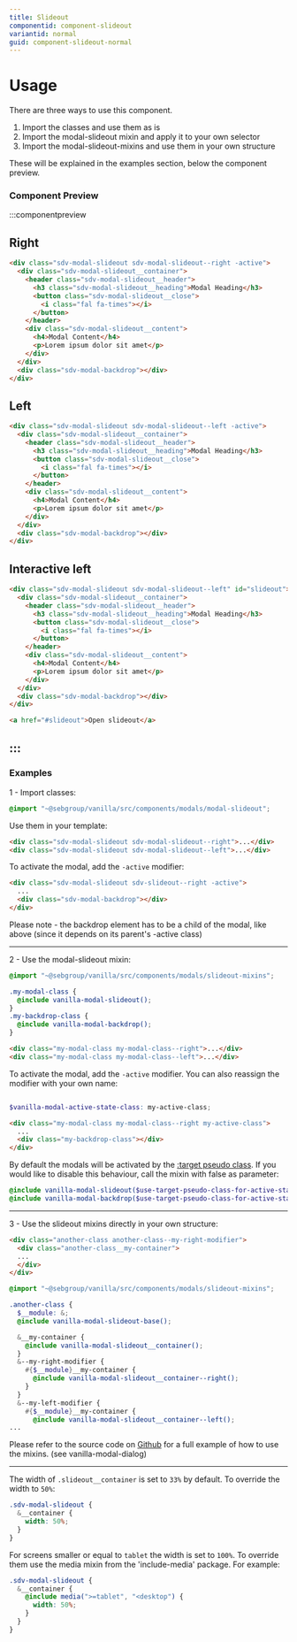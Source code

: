 ```yaml
---
title: Slideout
componentid: component-slideout
variantid: normal
guid: component-slideout-normal
---
```


  # Usage
  There are three ways to use this component.
  1. Import the classes and use them as is
  2. Import the modal-slideout mixin and apply it to your own selector
  3. Import the modal-slideout-mixins and use them in your own structure

  These will be explained in the examples section, below the component preview.

### Component Preview
:::componentpreview

## Right

```html
<div class="sdv-modal-slideout sdv-modal-slideout--right -active">
  <div class="sdv-modal-slideout__container">
    <header class="sdv-modal-slideout__header">
      <h3 class="sdv-modal-slideout__heading">Modal Heading</h3>
      <button class="sdv-modal-slideout__close">
        <i class="fal fa-times"></i>
      </button>
    </header>
    <div class="sdv-modal-slideout__content">
      <h4>Modal Content</h4>
      <p>Lorem ipsum dolor sit amet</p>
    </div>
  </div>
  <div class="sdv-modal-backdrop"></div>
</div>
```


## Left

```html
<div class="sdv-modal-slideout sdv-modal-slideout--left -active">
  <div class="sdv-modal-slideout__container">
    <header class="sdv-modal-slideout__header">
      <h3 class="sdv-modal-slideout__heading">Modal Heading</h3>
      <button class="sdv-modal-slideout__close">
        <i class="fal fa-times"></i>
      </button>
    </header>
    <div class="sdv-modal-slideout__content">
      <h4>Modal Content</h4>
      <p>Lorem ipsum dolor sit amet</p>
    </div>
  </div>
  <div class="sdv-modal-backdrop"></div>
</div>
```

## Interactive left

```html
<div class="sdv-modal-slideout sdv-modal-slideout--left" id="slideout">
  <div class="sdv-modal-slideout__container">
    <header class="sdv-modal-slideout__header">
      <h3 class="sdv-modal-slideout__heading">Modal Heading</h3>
      <button class="sdv-modal-slideout__close">
        <i class="fal fa-times"></i>
      </button>
    </header>
    <div class="sdv-modal-slideout__content">
      <h4>Modal Content</h4>
      <p>Lorem ipsum dolor sit amet</p>
    </div>
  </div>
  <div class="sdv-modal-backdrop"></div>
</div>

<a href="#slideout">Open slideout</a>
```

:::
---
### Examples

1 - Import classes:

```scss
@import "~@sebgroup/vanilla/src/components/modals/modal-slideout";
```

Use them in your template:

```html
<div class="sdv-modal-slideout sdv-modal-slideout--right">...</div>
<div class="sdv-modal-slideout sdv-modal-slideout--left">...</div>
```

To activate the modal, add the `-active` modifier:

```html
<div class="sdv-modal-slideout sdv-slideout--right -active">
  ...
  <div class="sdv-modal-backdrop"></div>
</div>
```

Please note - the backdrop element has to be a child of the modal, like above (since it depends on its parent's -active class)

---

2 - Use the modal-slideout mixin:

```scss
@import "~@sebgroup/vanilla/src/components/modals/slideout-mixins";

.my-modal-class {
  @include vanilla-modal-slideout();
}
.my-backdrop-class {
  @include vanilla-modal-backdrop();
}
```



```html
<div class="my-modal-class my-modal-class--right">...</div>
<div class="my-modal-class my-modal-class--left">...</div>
```

To activate the modal, add the `-active` modifier. You can also reassign the modifier with your own name:
```scss

$vanilla-modal-active-state-class: my-active-class;
```

```html
<div class="my-modal-class my-modal-class--right my-active-class">
  ...
  <div class="my-backdrop-class"></div>
</div>
```
By default the modals will be activated by the [:target pseudo class](https://developer.mozilla.org/en-US/docs/Web/CSS/:target).
If you would like to disable this behaviour, call the mixin with false as parameter:
```scss
@include vanilla-modal-slideout($use-target-pseudo-class-for-active-state: false);
@include vanilla-modal-backdrop($use-target-pseudo-class-for-active-state: false);
```
---
3 - Use the slideout mixins directly in your own structure:



```html
<div class="another-class another-class--my-right-modifier">
  <div class="another-class__my-container">
  ...
  </div>
</div>
```
```scss
@import "~@sebgroup/vanilla/src/components/modals/slideout-mixins";

.another-class {
  $__module: &;
  @include vanilla-modal-slideout-base();

  &__my-container {
    @include vanilla-modal-slideout__container();
  }
  &--my-right-modifier {
    #{$__module}__my-container {
      @include vanilla-modal-slideout__container--right();
    }
  }
  &--my-left-modifier {
    #{$__module}__my-container {
      @include vanilla-modal-slideout__container--left();
...
```

Please refer to the source code on [Github](https://github.com/sebgroup/vanilla-pattern-library/blob/master/src/components/modals/_modal-slidout-mixins.scss) for a full example of how to use the mixins. (see vanilla-modal-dialog)

---

The width of `.slideout__container` is set to `33%` by default. To override the width to `50%`:

```scss
.sdv-modal-slideout {
  &__container {
    width: 50%;
  }
}
```

For screens smaller or equal to `tablet` the width is set to `100%`.
To override them use the media mixin from the 'include-media' package. For example:

```scss
.sdv-modal-slideout {
  &__container {
    @include media(">=tablet", "<desktop") {
      width: 50%;
    }
  }
}
```
